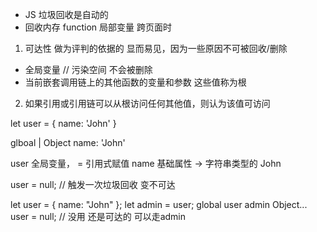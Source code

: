- JS 垃圾回收是自动的
- 回收内存
  function  局部变量
  跨页面时  

1. 可达性  做为评判的依据的
  显而易见，因为一些原因不可被回收/删除
  - 全局变量  // 污染空间 不会被删除
  - 当前嵌套调用链上的其他函数的变量和参数
    这些值称为根

2. 如果引用或引用链可以从根访问任何其他值，则认为该值可访问

let user = {
  name: 'John'
}

glboal
    |
   Object
 name: 'John'   

user 全局变量， =  引用式赋值
  name  基础属性  ->  字符串类型的 John

user = null;  // 触发一次垃圾回收 变不可达

let user = {
  name: "John"
};
let admin = user;
      global
 user       admin
     Object...
  user = null; // 没用  还是可达的 可以走admin  
